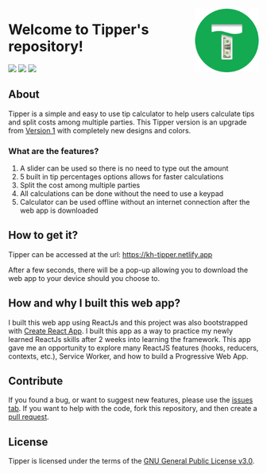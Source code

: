 <img src="https://github.com/khaihern/tipper/blob/master/public/images/logo-app-round.png" alt="Scratch Addons logo" align="right" width="128px"></img>
# Welcome to Tipper's repository!

[![](https://img.shields.io/badge/license-GPL--3.0-blue)](https://github.com/khaihern/tipper/blob/master/LICENSE)
[![](https://img.shields.io/badge/discuss-on%20github-black)](https://github.com/khaihern/tipper/discussions)
[![](https://img.shields.io/badge/website-kh--tipper.netlify.app-brightgreen)](https://kh-tipper.netlify.app)

## About

Tipper is a simple and easy to use tip calculator to help users calculate tips and split costs among multiple parties. This Tipper version is an upgrade from [Version 1](https://tip-calculator-v1--khai_hernhern.repl.co/) with completely new designs and colors. 

### What are the features?

1. A slider can be used so there is no need to type out the amount
2. 5 built in tip percentages options allows for faster calculations 
3. Split the cost among multiple parties
4. All calculations can be done without the need to use a keypad
5. Calculator can be used offline without an internet connection after the web app is downloaded

## How to get it?

Tipper can be accessed at the url: https://kh-tipper.netlify.app

After a few seconds, there will be a pop-up allowing you to download the web app to your device should you choose to.

## How and why I built this web app?

I built this web app using ReactJs and this project was also bootstrapped with [Create React App](https://github.com/facebook/create-react-app). I built this app as a way to practice my newly learned ReactJs skills after 2 weeks into learning the framework. This app gave me an opportunity to explore many ReactJS features (hooks, reducers, contexts, etc.), Service Worker, and how to build a Progressive Web App.

## Contribute

If you found a bug, or want to suggest new features, please use the [issues tab](https://github.com/khaihern/tipper/issues). If you want to help with the code, fork this repository, and then create a [pull request](https://github.com/khaihern/tipper/pulls).

## License

Tipper is licensed under the terms of the [GNU General Public License v3.0](https://github.com/khaihern/tipper/blob/master/LICENSE).

